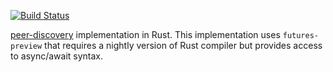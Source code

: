 [![Build Status](https://travis-ci.org/libredrop/peer-discovery-rust.svg?branch=master)](https://travis-ci.org/libredrop/peer-discovery-rust)

[peer-discovery](https://github.com/libredrop/peers-discovery) implementation in Rust.
This implementation uses `futures-preview` that requires a nightly version
of Rust compiler but provides access to async/await syntax.
